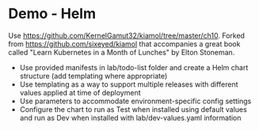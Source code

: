 # Demo - Helm

Use https://github.com/KernelGamut32/kiamol/tree/master/ch10. Forked from https://github.com/sixeyed/kiamol that accompanies a great book called "Learn Kubernetes in a Month of Lunches" by Elton Stoneman.

* Use provided manifests in lab/todo-list folder and create a Helm chart structure (add templating where appropriate)
* Use templating as a way to support multiple releases with different values applied at time of deployment
* Use parameters to accommodate environment-specific config settings
* Configure the chart to run as Test when installed using default values and run as Dev when installed with lab/dev-values.yaml information
